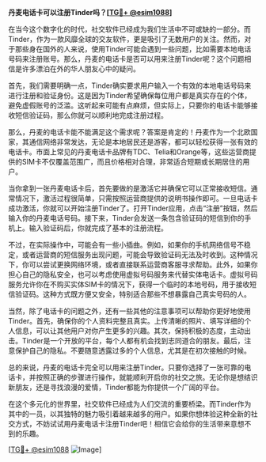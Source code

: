 **丹麦电话卡可以注册Tinder吗？[[TG💪+ @esim1088](https://t.me/s/esim1088)]**

在当今这个数字化的时代，社交软件已经成为我们生活中不可或缺的一部分。而Tinder，作为一款风靡全球的交友软件，更是吸引了无数用户的关注。然而，对于那些身在国外的人来说，使用Tinder可能会遇到一些问题，比如需要本地电话号码来注册账号。那么，丹麦的电话卡是否可以用来注册Tinder呢？这个问题相信是许多漂泊在外的华人朋友心中的疑问。

首先，我们需要明确一点，Tinder确实要求用户输入一个有效的本地电话号码来进行注册和验证身份。这是因为Tinder希望确保每位用户都是真实存在的个体，避免虚假账号的泛滥。这听起来可能有点麻烦，但实际上，只要你的电话卡能够接收短信验证码，那么你就可以顺利地完成注册过程。

那么，丹麦的电话卡能不能满足这个需求呢？答案是肯定的！丹麦作为一个北欧国家，其通信网络非常发达，无论是本地居民还是游客，都可以轻松获得一张有效的电话卡。市面上常见的丹麦电话卡品牌有TDC、Telia和Orange等，这些运营商提供的SIM卡不仅覆盖范围广，而且价格相对合理，非常适合短期或长期居住的用户。

当你拿到一张丹麦电话卡后，首先要做的是激活它并确保它可以正常接收短信。通常情况下，激活过程很简单，只需按照运营商提供的说明书操作即可。一旦电话卡成功激活，你就可以开始注册Tinder了。打开Tinder应用，点击“注册”按钮，然后输入你的丹麦电话号码。接下来，Tinder会发送一条包含验证码的短信到你的手机上。输入验证码后，你就完成了基本的注册流程。

不过，在实际操作中，可能会有一些小插曲。例如，如果你的手机网络信号不稳定，或者运营商的短信服务出现问题，可能会导致验证码无法及时收到。这种情况下，你可以尝试更换网络环境，或者直接联系运营商客服寻求帮助。此外，如果你担心自己的隐私安全，也可以考虑使用虚拟号码服务来代替实体电话卡。虚拟号码服务允许你在不购买实体SIM卡的情况下，获得一个临时的本地号码，用于接收短信验证码。这种方式既方便又安全，特别适合那些不想暴露自己真实号码的人。

当然，除了电话卡的问题之外，还有一些其他的注意事项可以帮助你更好地使用Tinder。首先，确保你的个人资料完整且真实。上传清晰的照片、填写详细的个人信息，可以让其他用户对你产生更多的兴趣。其次，保持积极的态度，主动出击。Tinder是一个开放的平台，每个人都有机会找到志同道合的朋友。最后，注意保护自己的隐私。不要随意透露过多的个人信息，尤其是在初次接触的时候。

总的来说，丹麦的电话卡完全可以用来注册Tinder。只要你选择了一张可靠的电话卡，并按照正确的步骤进行操作，就能顺利开启你的社交之旅。无论你是想结识新朋友，还是寻找浪漫的爱情，Tinder都能为你提供一个广阔的平台。

在这个多元化的世界里，社交软件已经成为人们交流的重要桥梁。而Tinder作为其中的一员，以其独特的魅力吸引着越来越多的用户。如果你想体验这种全新的社交方式，不妨试试用丹麦电话卡注册Tinder吧！相信它会给你的生活带来意想不到的乐趣。

[[TG💪+ @esim1088](https://t.me/s/esim1088) ![Image](https://i.postimg.cc/4NQfJmqS/Snipaste-2025-05-13-00-14-12.png)]
